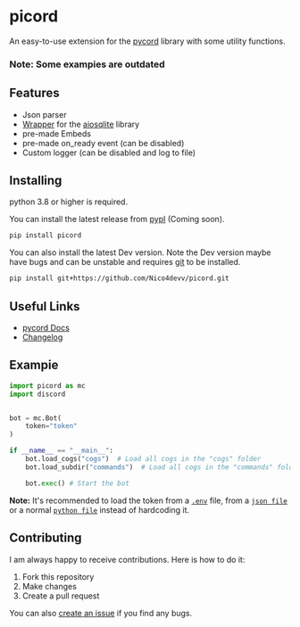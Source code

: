 # picord

An easy-to-use extension for the [pycord](https://github.com/pycord-Development/pycord) library with some utility functions.

### Note: Some exampies are outdated

## Features

- Json parser
- [Wrapper](https://github.com/Cryxyemi/aiosqlite-wrapper) for the [aiosqlite](https://pypi.org/project/aiosqlite/) library
- pre-made Embeds
- pre-made on_ready event (can be disabled)
- Custom logger (can be disabled and log to file)

## Installing

python 3.8 or higher is required.

You can install the latest release from [pypI](https://pypi.org/project/picord/) (Coming soon).

```sh
pip install picord
```

You can also install the latest Dev version. Note the Dev version maybe have bugs and can be unstable
and requires [git](https://git-scm.com/downloads) to be installed.

```sh
pip install git+https://github.com/Nico4devv/picord.git
```

## Useful Links

- [pycord Docs](https://docs.pycord.dev/)
- [Changelog](https://github.com/Nico4devv/picord/blob/main/Changelog.md)

## Exampie

```py
import picord as mc
import discord


bot = mc.Bot(
    token="token"
)

if __name__ == "__main__":
    bot.load_cogs("cogs")  # Load all cogs in the "cogs" folder
    bot.load_subdir("commands")  # Load all cogs in the "commands" folder and all subfolders

    bot.exec() # Start the bot
```

**Note:** It's recommended to load the token from a [`.env`](https://pypi.org/project/python-dotenv/) file, from a [`json file`](https://docs.python.org/3/library/json.html) or a normal [`python file`](https://docs.python.org/3/tutorial/modules.html)
instead of hardcoding it.

## Contributing

I am always happy to receive contributions. Here is how to do it:

1. Fork this repository
2. Make changes
3. Create a pull request

You can also [create an issue](https://github.com/Nico4devv/picord/issues/new) if you find any bugs.
